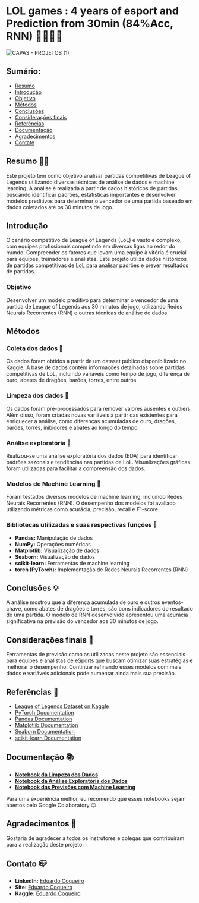 # LOL games : 4 years of esport and Prediction from 30min (84%Acc, RNN) 🧙‍♂️🧙‍♂️

![CAPAS - PROJETOS (1)](https://github.com/user-attachments/assets/952d9056-b408-4339-8cc3-509414f965bd)

## Sumário:
- [Resumo](#resumo)
- [Introdução](#introdução)
- [Objetivo](#objetivo)
- [Métodos](#métodos)
- [Conclusões](#conclusões)
- [Considerações finais](#considerações-finais)
- [Referências](#referências)
- [Documentação](#documentação)
- [Agradecimentos](#agradecimentos)
- [Contato](#contato)

## Resumo 🏃‍♀️
Este projeto tem como objetivo analisar partidas competitivas de League of Legends utilizando diversas técnicas de análise de dados e machine learning. A análise é realizada a partir de dados históricos de partidas, buscando identificar padrões, estatísticas importantes e desenvolver modelos preditivos para determinar o vencedor de uma partida baseado em dados coletados até os 30 minutos de jogo.

## Introdução
O cenário competitivo de League of Legends (LoL) é vasto e complexo, com equipes profissionais competindo em diversas ligas ao redor do mundo. Compreender os fatores que levam uma equipe à vitória é crucial para equipes, treinadores e analistas. Este projeto utiliza dados históricos de partidas competitivas de LoL para analisar padrões e prever resultados de partidas.

### Objetivo
Desenvolver um modelo preditivo para determinar o vencedor de uma partida de League of Legends aos 30 minutos de jogo, utilizando Redes Neurais Recorrentes (RNN) e outras técnicas de análise de dados.

## Métodos
### Coleta dos dados 🎲
Os dados foram obtidos a partir de um dataset público disponibilizado no Kaggle. A base de dados contém informações detalhadas sobre partidas competitivas de LoL, incluindo variáveis como tempo de jogo, diferença de ouro, abates de dragões, barões, torres, entre outros.

### Limpeza dos dados 🧹
Os dados foram pré-processados para remover valores ausentes e outliers. Além disso, foram criadas novas variáveis a partir das existentes para enriquecer a análise, como diferenças acumuladas de ouro, dragões, barões, torres, inibidores e abates ao longo do tempo.

### Análise exploratória 🤿
Realizou-se uma análise exploratória dos dados (EDA) para identificar padrões sazonais e tendências nas partidas de LoL. Visualizações gráficas foram utilizadas para facilitar a compreensão dos dados.

### Modelos de Machine Learning 🔮
Foram testados diversos modelos de machine learning, incluindo Redes Neurais Recorrentes (RNN). O desempenho dos modelos foi avaliado utilizando métricas como acurácia, precisão, recall e F1-score.

### Bibliotecas utilizadas e suas respectivas funções 🐍
- **Pandas:** Manipulação de dados
- **NumPy:** Operações numéricas
- **Matplotlib:** Visualização de dados
- **Seaborn:** Visualização de dados
- **scikit-learn:** Ferramentas de machine learning
- **torch (PyTorch):** Implementação de Redes Neurais Recorrentes (RNN)

## Conclusões 💡
A análise mostrou que a diferença acumulada de ouro e outros eventos-chave, como abates de dragões e torres, são bons indicadores do resultado de uma partida. O modelo de RNN desenvolvido apresentou uma acurácia significativa na previsão do vencedor aos 30 minutos de jogo.

## Considerações finais 🚀
Ferramentas de previsão como as utilizadas neste projeto são essenciais para equipes e analistas de eSports que buscam otimizar suas estratégias e melhorar o desempenho. Continuar refinando esses modelos com mais dados e variáveis adicionais pode aumentar ainda mais sua precisão.

## Referências 📄
- [League of Legends Dataset on Kaggle](https://www.kaggle.com/datasets/jonathanbouchet/lol-games-4-years-of-esport)
- [PyTorch Documentation](https://pytorch.org/docs/stable/index.html)
- [Pandas Documentation](https://pandas.pydata.org/pandas-docs/stable/)
- [Matplotlib Documentation](https://matplotlib.org/stable/contents.html)
- [Seaborn Documentation](https://seaborn.pydata.org/)
- [scikit-learn Documentation](https://scikit-learn.org/stable/)

## Documentação 📚
- **[Notebook da Limpeza dos Dados](link_do_notebook_limpeza)**
- **[Notebook da Análise Exploratória dos Dados](link_do_notebook_eda)**
- **[Notebook das Previsões com Machine Learning](link_do_notebook_ml)**

Para uma experiência melhor, eu recomendo que esses notebooks sejam abertos pelo Google Colaboratory 😉

## Agradecimentos 👏
Gostaria de agradecer a todos os instrutores e colegas que contribuíram para a realização deste projeto.

## Contato 📪
- **LinkedIn:** [Eduardo Coqueiro](https://www.linkedin.com/in/eduardocoqueiro/)
- **Site:** [Eduardo Coqueiro](https://dataguy.my.canva.site/eduardo-coqueiro)
- **Kaggle:** [Eduardo Coqueiro](https://www.kaggle.com/eduardocoqueiro)

